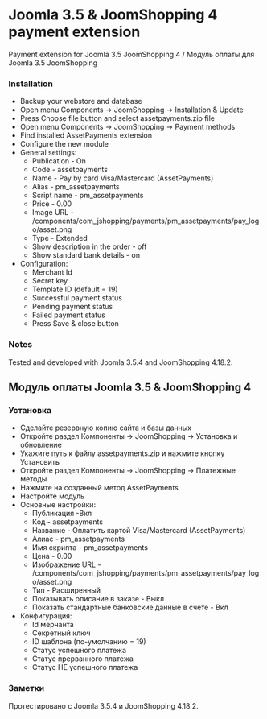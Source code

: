 # Joomla 3.5 & JoomShopping 4 payment extension
Payment extension for Joomla 3.5 JoomShopping 4 / Модуль оплаты для Joomla 3.5 JoomShopping 

### Installation

* Backup your webstore and database
* Open menu Components -> JoomShopping -> Installation & Update 
* Press Choose file button and select assetpayments.zip file
* Open menu Components -> JoomShopping -> Payment methods
* Find installed AssetPayments extension
* Configure the new module
* General settings:
  * Publication - On
  * Code - assetpayments
  * Name - Pay by card Visa/Mastercard (AssetPayments)
  * Alias - pm_assetpayments
  * Script name - pm_assetpayments
  * Price - 0.00
  * Image URL - /components/com_jshopping/payments/pm_assetpayments/pay_logo/asset.png
  * Type - Extended
  * Show description in the order - off
  * Show standard bank details - on
* Configuration:
  * Merchant Id
  * Secret key
  * Template ID (default = 19)
  * Successful payment status
  * Pending payment status
  * Failed payment status
  * Press Save & close button
  
### Notes
Tested and developed with Joomla 3.5.4 and JoomShopping 4.18.2.

## Модуль оплаты Joomla 3.5 & JoomShopping 4

### Установка

* Сделайте резервную копию сайта и базы данных
* Откройте раздел Компоненты -> JoomShopping -> Установка и обновление
* Укажите путь к файлу assetpayments.zip и нажмите кнопку Установить
* Откройте раздел Компоненты -> JoomShopping -> Платежные методы
* Нажмите на созданный метод AssetPayments 
* Настройте модуль
* Основные настройки:
  * Публикация -Вкл
  * Код - assetpayments
  * Название - Оплатить картой Visa/Mastercard (AssetPayments)
  * Алиас - pm_assetpayments
  * Имя скрипта - pm_assetpayments
  * Цена - 0.00
  * Изображение URL - /components/com_jshopping/payments/pm_assetpayments/pay_logo/asset.png
  * Тип - Расширенный
  * Показывать описание в заказе - Выкл
  * Показать стандартные банковские данные в счете - Вкл
* Конфигурация:
  * Id мерчанта
  * Секретный ключ
  * ID шаблона (по-умолчанию = 19)
  * Статус успешного платежа
  * Статус прерванного платежа
  * Статус НЕ успешного платежа
  
### Заметки
Протестировано с Joomla 3.5.4 и JoomShopping 4.18.2.
